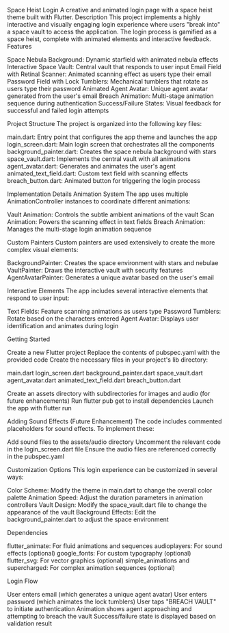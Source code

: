 Space Heist Login
A creative and animated login page with a space heist theme built with Flutter.
Description
This project implements a highly interactive and visually engaging login experience where users "break into" a space vault to access the application. The login process is gamified as a space heist, complete with animated elements and interactive feedback.
Features

Space Nebula Background: Dynamic starfield with animated nebula effects
Interactive Space Vault: Central vault that responds to user input
Email Field with Retinal Scanner: Animated scanning effect as users type their email
Password Field with Lock Tumblers: Mechanical tumblers that rotate as users type their password
Animated Agent Avatar: Unique agent avatar generated from the user's email
Breach Animation: Multi-stage animation sequence during authentication
Success/Failure States: Visual feedback for successful and failed login attempts

Project Structure
The project is organized into the following key files:

main.dart: Entry point that configures the app theme and launches the app
login_screen.dart: Main login screen that orchestrates all the components
background_painter.dart: Creates the space nebula background with stars
space_vault.dart: Implements the central vault with all animations
agent_avatar.dart: Generates and animates the user's agent
animated_text_field.dart: Custom text field with scanning effects
breach_button.dart: Animated button for triggering the login process

Implementation Details
Animation System
The app uses multiple AnimationController instances to coordinate different animations:

Vault Animation: Controls the subtle ambient animations of the vault
Scan Animation: Powers the scanning effect in text fields
Breach Animation: Manages the multi-stage login animation sequence

Custom Painters
Custom painters are used extensively to create the more complex visual elements:

BackgroundPainter: Creates the space environment with stars and nebulae
VaultPainter: Draws the interactive vault with security features
AgentAvatarPainter: Generates a unique avatar based on the user's email

Interactive Elements
The app includes several interactive elements that respond to user input:

Text Fields: Feature scanning animations as users type
Password Tumblers: Rotate based on the characters entered
Agent Avatar: Displays user identification and animates during login

Getting Started

Create a new Flutter project
Replace the contents of pubspec.yaml with the provided code
Create the necessary files in your project's lib directory:

main.dart
login_screen.dart
background_painter.dart
space_vault.dart
agent_avatar.dart
animated_text_field.dart
breach_button.dart


Create an assets directory with subdirectories for images and audio (for future enhancements)
Run flutter pub get to install dependencies
Launch the app with flutter run

Adding Sound Effects (Future Enhancement)
The code includes commented placeholders for sound effects. To implement these:

Add sound files to the assets/audio directory
Uncomment the relevant code in the login_screen.dart file
Ensure the audio files are referenced correctly in the pubspec.yaml

Customization Options
This login experience can be customized in several ways:

Color Scheme: Modify the theme in main.dart to change the overall color palette
Animation Speed: Adjust the duration parameters in animation controllers
Vault Design: Modify the space_vault.dart file to change the appearance of the vault
Background Effects: Edit the background_painter.dart to adjust the space environment

Dependencies

flutter_animate: For fluid animations and sequences
audioplayers: For sound effects (optional)
google_fonts: For custom typography (optional)
flutter_svg: For vector graphics (optional)
simple_animations and supercharged: For complex animation sequences (optional)

Login Flow

User enters email (which generates a unique agent avatar)
User enters password (which animates the lock tumblers)
User taps "BREACH VAULT" to initiate authentication
Animation shows agent approaching and attempting to breach the vault
Success/failure state is displayed based on validation result
